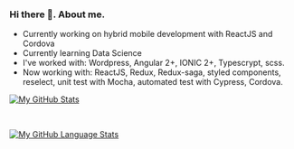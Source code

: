 ### Hi there 👋. About me.

- Currently working on hybrid mobile development with ReactJS and Cordova
- Currently learning Data Science
- I've worked with: Wordpress, Angular 2+, IONIC 2+, Typescrypt, scss.
- Now working with: ReactJS, Redux, Redux-saga, styled components, reselect, unit test with Mocha, automated test with Cypress, Cordova.

[![My GitHub Stats](https://github-readme-stats.vercel.app/api/?username=tyagonunes&count_private=true&theme=tokyonight&showicons=true)]()

</br>

[![My GitHub Language Stats](https://github-readme-stats.vercel.app/api/top-langs/?username=tyagonunes&langs_count=5&theme=tokyonight&hide=java)](https://github.com/anuraghazra/github-readme-stats)
